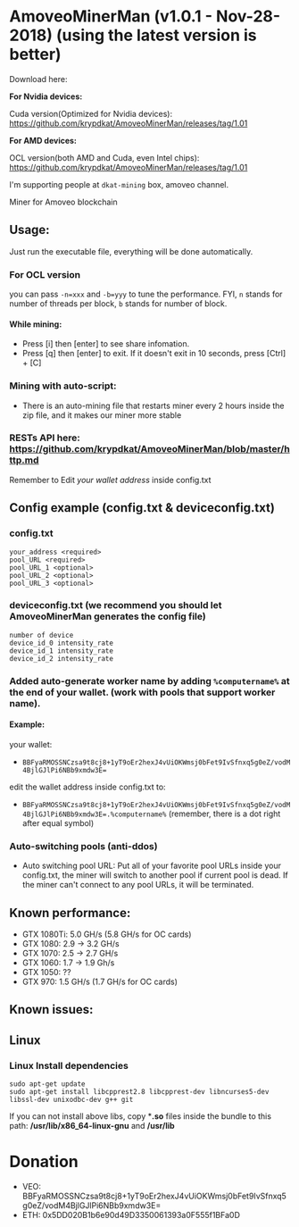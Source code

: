# AmoveoMinerMan (v1.0.1 - Nov-28-2018) (using the latest version is better)
Download here:

**For Nvidia devices:**

Cuda version(Optimized for Nvidia devices): https://github.com/krypdkat/AmoveoMinerMan/releases/tag/1.01

**For AMD devices:**

OCL version(both AMD and Cuda, even Intel chips): https://github.com/krypdkat/AmoveoMinerMan/releases/tag/1.01

I'm supporting people at `dkat-mining` box, amoveo channel.

Miner for Amoveo blockchain

## Usage:
Just run the executable file, everything will be done automatically.

### For OCL version
you can pass `-n=xxx` and `-b=yyy` to tune the performance. FYI, `n` stands for number of threads per block, `b` stands for number of block.

#### While mining:
- Press [i] then [enter] to see share infomation.
- Press [q] then [enter] to exit. If it doesn't exit in 10 seconds, press [Ctrl] + [C]

### Mining with auto-script:
- There is an auto-mining file that restarts miner every 2 hours inside the zip file, and it makes our miner more stable

### RESTs API here: https://github.com/krypdkat/AmoveoMinerMan/blob/master/http.md

Remember to Edit *your wallet address* inside config.txt

## Config example (config.txt & deviceconfig.txt)
### config.txt
```
your_address <required>
pool_URL <required>
pool_URL_1 <optional>
pool_URL_2 <optional>
pool_URL_3 <optional>
```
### deviceconfig.txt (we recommend you should let AmoveoMinerMan generates the config file)
```
number of device
device_id_0 intensity_rate
device_id_1 intensity_rate
device_id_2 intensity_rate
```

### Added auto-generate worker name by adding `%computername%` at the end of your wallet. (work with pools that support worker name). 
#### Example:
your wallet:
- `BBFyaRMOSSNCzsa9t8cj8+1yT9oEr2hexJ4vUiOKWmsj0bFet9IvSfnxq5g0eZ/vodM4BjlGJlPi6NBb9xmdw3E=`

edit the wallet address inside config.txt to:
- `BBFyaRMOSSNCzsa9t8cj8+1yT9oEr2hexJ4vUiOKWmsj0bFet9IvSfnxq5g0eZ/vodM4BjlGJlPi6NBb9xmdw3E=.%computername%` (remember, there is a dot right after equal symbol)

### Auto-switching pools (anti-ddos)
- Auto switching pool URL: Put all of your favorite pool URLs inside your config.txt, the miner will switch to another pool if current pool is dead. If the miner can't connect to any pool URLs, it will be terminated.

## Known performance:
- GTX 1080Ti: 5.0 GH/s (5.8 GH/s for OC cards)
- GTX 1080: 2.9 -> 3.2 GH/s
- GTX 1070: 2.5 -> 2.7 GH/s
- GTX 1060: 1.7 -> 1.9 Gh/s
- GTX 1050: ??
- GTX 970: 1.5 GH/s (1.7 GH/s for OC cards)

## Known issues:

## Linux
### Linux Install dependencies

```
sudo apt-get update
sudo apt-get install libcpprest2.8 libcpprest-dev libncurses5-dev libssl-dev unixodbc-dev g++ git
```
If you can not install above libs, copy ***.so** files inside the bundle to this path: **/usr/lib/x86_64-linux-gnu** and **/usr/lib**

# Donation
- VEO: BBFyaRMOSSNCzsa9t8cj8+1yT9oEr2hexJ4vUiOKWmsj0bFet9IvSfnxq5g0eZ/vodM4BjlGJlPi6NBb9xmdw3E=
- ETH: 0x5DD020B1b6e90d49D3350061393a0F555f1BFa0D
